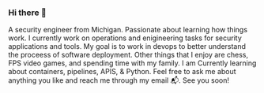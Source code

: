 ### Hi there 👋

<!--
**fonwenu23/fonwenu23** is a ✨ _special_ ✨ repository because its `README.md` (this file) appears on your GitHub profile.

Here are some ideas to get you started:

- 🔭 I’m currently working on ...
- 🌱 I’m currently learning ...
- 👯 I’m looking to collaborate on ...
- 🤔 I’m looking for help with ...
- 💬 Ask me about ...
- 📫 How to reach me: ...
- 😄 Pronouns: ...
- ⚡ Fun fact: ...
-->
A security engineer from Michigan. Passionate about learning how things work. I currently work on operations and enigineering tasks for security applications and tools. My goal is to work in devops to better understand the proceess of software deployment. Other things that I enjoy are chess, FPS video games, and spending time with my family. I am Currently learning about containers, pipelines, APIS, & Python. Feel free to ask me about anything you like and reach me through my email 📬. See you soon! 

